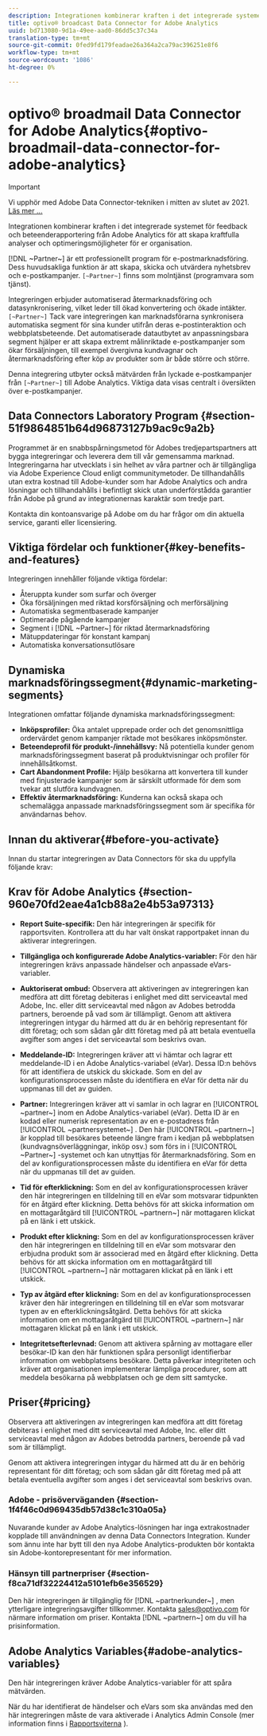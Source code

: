 ```yaml
---
description: Integrationen kombinerar kraften i det integrerade systemet för feedback och beteenderapportering från Adobe Analytics för att skapa kraftfulla analyser och optimeringsmöjligheter för er organisation.
title: optivo® broadcast Data Connector for Adobe Analytics
uuid: bd713080-9d1a-49ee-aad0-86dd5c37c34a
translation-type: tm+mt
source-git-commit: 0fed9fd179feadae26a364a2ca79ac396251e8f6
workflow-type: tm+mt
source-wordcount: '1086'
ht-degree: 0%

---
```



# optivo® broadmail Data Connector for Adobe Analytics{#optivo-broadmail-data-connector-for-adobe-analytics}

>[!IMPORTANT]
>
>Vi upphör med Adobe Data Connector-tekniken i mitten av slutet av 2021. [Läs mer …](/help/import/data-connectors/data-connectors-eol.md)

Integrationen kombinerar kraften i det integrerade systemet för feedback och beteenderapportering från Adobe Analytics för att skapa kraftfulla analyser och optimeringsmöjligheter för er organisation.

[!DNL ~Partner~] är ett professionellt program för e-postmarknadsföring. Dess huvudsakliga funktion är att skapa, skicka och utvärdera nyhetsbrev och e-postkampanjer. `[~Partner~]` finns som molntjänst (programvara som tjänst).

Integreringen erbjuder automatiserad återmarknadsföring och datasynkronisering, vilket leder till ökad konvertering och ökade intäkter. `[~Partner~]` Tack vare integreringen kan marknadsförarna synkronisera automatiska segment för sina kunder utifrån deras e-postinteraktion och webbplatsbeteende. Det automatiserade datautbytet av anpassningsbara segment hjälper er att skapa extremt målinriktade e-postkampanjer som ökar försäljningen, till exempel övergivna kundvagnar och återmarknadsföring efter köp av produkter som är både större och större.

Denna integrering utbyter också mätvärden från lyckade e-postkampanjer från `[~Partner~]` till Adobe Analytics. Viktiga data visas centralt i översikten över e-postkampanjer.

## Data Connectors Laboratory Program {#section-51f9864851b64d96873127b9ac9c9a2b}

Programmet är en snabbspårningsmetod för Adobes tredjepartspartners att bygga integreringar och leverera dem till vår gemensamma marknad. Integreringarna har utvecklats i sin helhet av våra partner och är tillgängliga via Adobe Experience Cloud enligt communitymetoder. De tillhandahålls utan extra kostnad till Adobe-kunder som har Adobe Analytics och andra lösningar och tillhandahålls i befintligt skick utan underförstådda garantier från Adobe på grund av integrationernas karaktär som tredje part.

Kontakta din kontoansvarige på Adobe om du har frågor om din aktuella service, garanti eller licensiering.

## Viktiga fördelar och funktioner{#key-benefits-and-features}

Integreringen innehåller följande viktiga fördelar:

* Återuppta kunder som surfar och överger
* Öka försäljningen med riktad korsförsäljning och merförsäljning
* Automatiska segmentbaserade kampanjer
* Optimerade pågående kampanjer
* Segment i [!DNL ~Partner~] för riktad återmarknadsföring
* Mätuppdateringar för konstant kampanj
* Automatiska konversationsutlösare

## Dynamiska marknadsföringssegment{#dynamic-marketing-segments}

Integrationen omfattar följande dynamiska marknadsföringssegment:

* **Inköpsprofiler:** Öka antalet upprepade order och det genomsnittliga ordervärdet genom kampanjer riktade mot besökares inköpsmönster.
* **Beteendeprofil för produkt-/innehållsvy:** Nå potentiella kunder genom marknadsföringssegment baserat på produktvisningar och profiler för innehållsåtkomst.
* **Cart Abandonment Profile:** Hjälp besökarna att konvertera till kunder med finjusterade kampanjer som är särskilt utformade för dem som tvekar att slutföra kundvagnen.
* **Effektiv återmarknadsföring:** Kunderna kan också skapa och schemalägga anpassade marknadsföringssegment som är specifika för användarnas behov.

## Innan du aktiverar{#before-you-activate}

Innan du startar integreringen av Data Connectors för ska du uppfylla följande krav:

## Krav för Adobe Analytics {#section-960e70fd2eae4a1cb88a2e4b53a97313}

* **Report Suite-specifik:** Den här integreringen är specifik för rapportsviten. Kontrollera att du har valt önskat rapportpaket innan du aktiverar integreringen.
* **Tillgängliga och konfigurerade Adobe Analytics-variabler:** För den här integreringen krävs anpassade händelser och anpassade eVars-variabler.

* **Auktoriserat ombud:** Observera att aktiveringen av integreringen kan medföra att ditt företag debiteras i enlighet med ditt serviceavtal med Adobe, Inc. eller ditt serviceavtal med någon av Adobes betrodda partners, beroende på vad som är tillämpligt. Genom att aktivera integreringen intygar du härmed att du är en behörig representant för ditt företag; och som sådan går ditt företag med på att betala eventuella avgifter som anges i det serviceavtal som beskrivs ovan.
* **Meddelande-ID:** Integreringen kräver att vi hämtar och lagrar ett meddelande-ID i en Adobe Analytics-variabel (eVar). Dessa ID:n behövs för att identifiera de utskick du skickade. Som en del av konfigurationsprocessen måste du identifiera en eVar för detta när du uppmanas till det av guiden.
* **Partner:** Integreringen kräver att vi samlar in och lagrar en [!UICONTROL ~partner~] inom en Adobe Analytics-variabel (eVar). Detta ID är en kodad eller numerisk representation av en e-postadress från [!UICONTROL ~partnersystemet~] . Den här [!UICONTROL ~partnern~] är kopplad till besökares beteende längre fram i kedjan på webbplatsen (kundvagnsöverläggningar, inköp osv.) som förs in i [!UICONTROL ~Partner~] -systemet och kan utnyttjas för återmarknadsföring. Som en del av konfigurationsprocessen måste du identifiera en eVar för detta när du uppmanas till det av guiden.
* **Tid för efterklickning:** Som en del av konfigurationsprocessen kräver den här integreringen en tilldelning till en eVar som motsvarar tidpunkten för en åtgärd efter klickning. Detta behövs för att skicka information om en mottagaråtgärd till [!UICONTROL ~partnern~] när mottagaren klickat på en länk i ett utskick.

* **Produkt efter klickning:** Som en del av konfigurationsprocessen kräver den här integreringen en tilldelning till en eVar som motsvarar den erbjudna produkt som är associerad med en åtgärd efter klickning. Detta behövs för att skicka information om en mottagaråtgärd till [!UICONTROL ~partnern~] när mottagaren klickat på en länk i ett utskick.

* **Typ av åtgärd efter klickning:** Som en del av konfigurationsprocessen kräver den här integreringen en tilldelning till en eVar som motsvarar typen av en efterklickningsåtgärd. Detta behövs för att skicka information om en mottagaråtgärd till [!UICONTROL ~partnern~] när mottagaren klickat på en länk i ett utskick.

* **Integritetsefterlevnad:** Genom att aktivera spårning av mottagare eller besökar-ID kan den här funktionen spåra personligt identifierbar information om webbplatsens besökare. Detta påverkar integriteten och kräver att organisationen implementerar lämpliga procedurer, som att meddela besökarna på webbplatsen och ge dem sitt samtycke.

## Priser{#pricing}

Observera att aktiveringen av integreringen kan medföra att ditt företag debiteras i enlighet med ditt serviceavtal med Adobe, Inc. eller ditt serviceavtal med någon av Adobes betrodda partners, beroende på vad som är tillämpligt.

Genom att aktivera integreringen intygar du härmed att du är en behörig representant för ditt företag; och som sådan går ditt företag med på att betala eventuella avgifter som anges i det serviceavtal som beskrivs ovan.

### Adobe - prisöverväganden {#section-1f4f46c0d969435db57d38c1c310a05a}

Nuvarande kunder av Adobe Analytics-lösningen har inga extrakostnader kopplade till användningen av denna Data Connectors Integration. Kunder som ännu inte har bytt till den nya Adobe Analytics-produkten bör kontakta sin Adobe-kontorepresentant för mer information.

### Hänsyn till partnerpriser {#section-f8ca71df32224412a5101efb6e356529}

Den här integreringen är tillgänglig för [!DNL ~partnerkunder~] , men ytterligare integreringsavgifter tillkommer. Kontakta sales@optivo.com för närmare information om priser. Kontakta [!DNL ~partnern~] om du vill ha prisinformation.

## Adobe Analytics Variables{#adobe-analytics-variables}

Den här integreringen kräver Adobe Analytics-variabler för att spåra mätvärden.

När du har identifierat de händelser och eVars som ska användas med den här integreringen måste de vara aktiverade i Analytics Admin Console (mer information finns i [Rapportsviterna](https://docs.adobe.com/content/help/en/analytics/admin/manage-report-suites/report-suites-admin.html) ).

